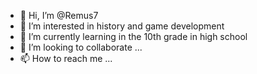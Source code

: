 - 👋 Hi, I’m @Remus7
- 👀 I’m interested in history and game development
- 🌱 I’m currently learning in the 10th grade in high school
- 💞️ I’m looking to collaborate ...
- 📫 How to reach me ...

<!---
Remus7/Remus7 is a ✨ special ✨ repository because its `README.md` (this file) appears on your GitHub profile.
You can click the Preview link to take a look at your changes.
--->
